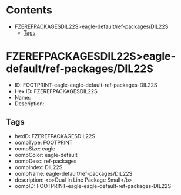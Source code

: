



Contents
========

* [FZEREFPACKAGESDIL22S>eagle-default/ref-packages/DIL22S](#fzerefpackagesdil22seagle-defaultref-packagesdil22s)
	* [Tags](#tags)

# FZEREFPACKAGESDIL22S>eagle-default/ref-packages/DIL22S

- ID: FOOTPRINT-eagle-eagle-default-ref-packages-DIL22S
- Hex ID: FZEREFPACKAGESDIL22S
- Name: 
- Description: 

## Tags

- hexID: FZEREFPACKAGESDIL22S
- oompType: FOOTPRINT
- oompSize: eagle
- oompColor: eagle-default
- oompDesc: ref-packages
- oompIndex: DIL22S
- oompName: eagle-default/ref-packages/DIL22S
- description: &lt;b&gt;Dual In Line Package Small&lt;/b&gt;
- oompID: FOOTPRINT-eagle-eagle-default-ref-packages-DIL22S
